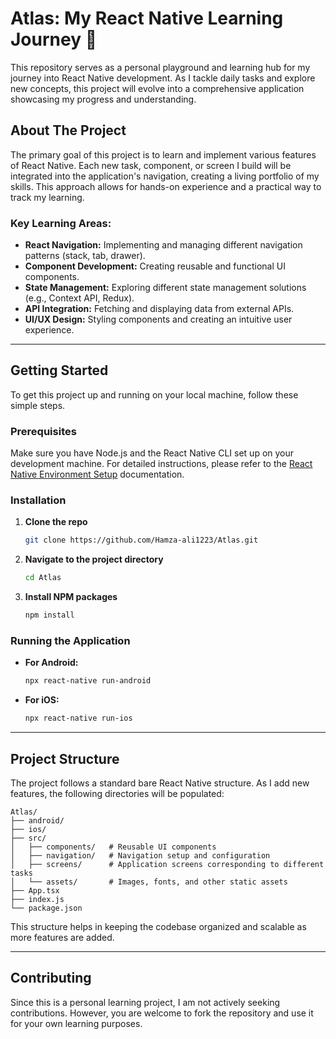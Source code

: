 

# Atlas: My React Native Learning Journey 🚀

This repository serves as a personal playground and learning hub for my journey into React Native development. As I tackle daily tasks and explore new concepts, this project will evolve into a comprehensive application showcasing my progress and understanding.

## About The Project

The primary goal of this project is to learn and implement various features of React Native. Each new task, component, or screen I build will be integrated into the application's navigation, creating a living portfolio of my skills. This approach allows for hands-on experience and a practical way to track my learning.

### Key Learning Areas:

  * **React Navigation:** Implementing and managing different navigation patterns (stack, tab, drawer).
  * **Component Development:** Creating reusable and functional UI components.
  * **State Management:** Exploring different state management solutions (e.g., Context API, Redux).
  * **API Integration:** Fetching and displaying data from external APIs.
  * **UI/UX Design:** Styling components and creating an intuitive user experience.

-----

## Getting Started

To get this project up and running on your local machine, follow these simple steps.

### Prerequisites

Make sure you have Node.js and the React Native CLI set up on your development machine. For detailed instructions, please refer to the [React Native Environment Setup](https://reactnative.dev/docs/environment-setup) documentation.

### Installation

1.  **Clone the repo**
    ```sh
    git clone https://github.com/Hamza-ali1223/Atlas.git
    ```
2.  **Navigate to the project directory**
    ```sh
    cd Atlas
    ```
3.  **Install NPM packages**
    ```sh
    npm install
    ```

### Running the Application

  * **For Android:**
    ```sh
    npx react-native run-android
    ```
  * **For iOS:**
    ```sh
    npx react-native run-ios
    ```

-----

## Project Structure

The project follows a standard bare React Native structure. As I add new features, the following directories will be populated:

```
Atlas/
├── android/
├── ios/
├── src/
│   ├── components/   # Reusable UI components
│   ├── navigation/   # Navigation setup and configuration
│   ├── screens/      # Application screens corresponding to different tasks
│   └── assets/       # Images, fonts, and other static assets
├── App.tsx
├── index.js
└── package.json
```

This structure helps in keeping the codebase organized and scalable as more features are added.

-----

## Contributing

Since this is a personal learning project, I am not actively seeking contributions. However, you are welcome to fork the repository and use it for your own learning purposes.

